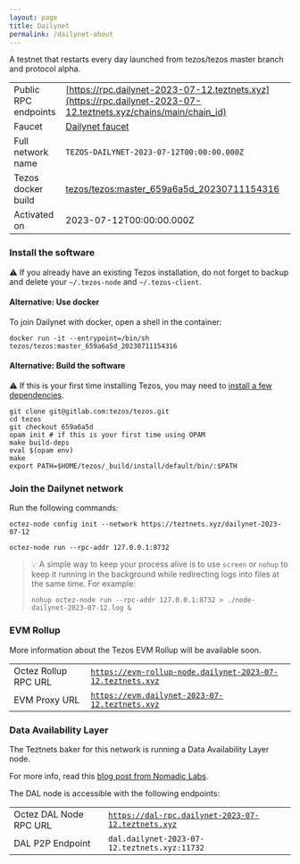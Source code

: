 ```yaml
---
layout: page
title: Dailynet
permalink: /dailynet-about
---
```


A testnet that restarts every day launched from tezos/tezos master branch and protocol alpha.

| | |
|-------|---------------------|
| Public RPC endpoints | [https://rpc.dailynet-2023-07-12.teztnets.xyz](https://rpc.dailynet-2023-07-12.teztnets.xyz/chains/main/chain_id)<br/> |
| Faucet | [Dailynet faucet](https://faucet.dailynet-2023-07-12.teztnets.xyz) |
| Full network name | `TEZOS-DAILYNET-2023-07-12T00:00:00.000Z` |
| Tezos docker build | [tezos/tezos:master_659a6a5d_20230711154316](https://hub.docker.com/r/tezos/tezos/tags?page=1&ordering=last_updated&name=master_659a6a5d_20230711154316) |
| Activated on | 2023-07-12T00:00:00.000Z |





### Install the software

⚠️  If you already have an existing Tezos installation, do not forget to backup and delete your `~/.tezos-node` and `~/.tezos-client`.



#### Alternative: Use docker

To join Dailynet with docker, open a shell in the container:

```
docker run -it --entrypoint=/bin/sh tezos/tezos:master_659a6a5d_20230711154316
```

#### Alternative: Build the software

⚠️  If this is your first time installing Tezos, you may need to [install a few dependencies](https://tezos.gitlab.io/introduction/howtoget.html#setting-up-the-development-environment-from-scratch).

```
git clone git@gitlab.com:tezos/tezos.git
cd tezos
git checkout 659a6a5d
opam init # if this is your first time using OPAM
make build-deps
eval $(opam env)
make
export PATH=$HOME/tezos/_build/install/default/bin/:$PATH
```

### Join the Dailynet network

Run the following commands:

```
octez-node config init --network https://teztnets.xyz/dailynet-2023-07-12

octez-node run --rpc-addr 127.0.0.1:8732
```

> 💡 A simple way to keep your process alive is to use `screen` or `nohup` to keep it running in the background while redirecting logs into files at the same time. For example:
>
> ```bash=13
> nohup octez-node run --rpc-addr 127.0.0.1:8732 > ./node-dailynet-2023-07-12.log &
> ```


### EVM Rollup

More information about the Tezos EVM Rollup will be available soon.

| | |
|-------|---------------------|
| Octez Rollup RPC URL | [`https://evm-rollup-node.dailynet-2023-07-12.teztnets.xyz`](https://evm-rollup-node.dailynet-2023-07-12.teztnets.xyz/global/block/head) |
| EVM Proxy URL | [`https://evm.dailynet-2023-07-12.teztnets.xyz`](https://evm.dailynet-2023-07-12.teztnets.xyz) |




### Data Availability Layer

The Teztnets baker for this network is running a Data Availability Layer node.

For more info, read this [blog post from Nomadic Labs](https://research-development.nomadic-labs.com/data-availability-layer-tezos.html).

The DAL node is accessible with the following endpoints:

| | |
|-------|---------------------|
| Octez DAL Node RPC URL | [`https://dal-rpc.dailynet-2023-07-12.teztnets.xyz`](https://dal-rpc.dailynet-2023-07-12.teztnets.xyz) |
| DAL P2P Endpoint | `dal.dailynet-2023-07-12.teztnets.xyz:11732` |




